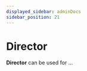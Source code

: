 ```yaml
---
displayed_sidebar: adminDocs
sidebar_position: 21
---
```


# Director

**Director** can be used for ...
